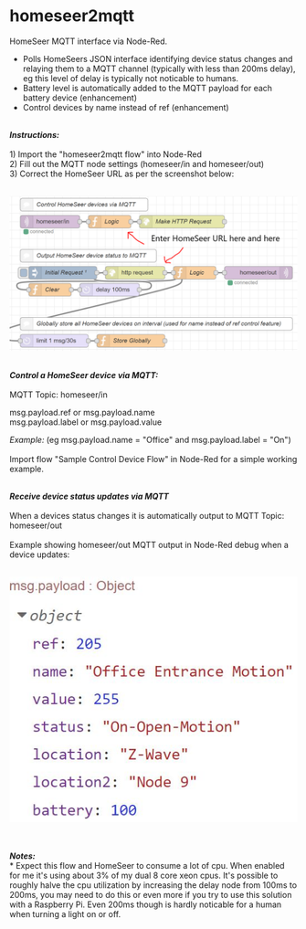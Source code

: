 # homeseer2mqtt
HomeSeer MQTT interface via Node-Red.
<BR>
* Polls HomeSeers JSON interface identifying device status changes and relaying them to a MQTT channel (typically with less than 200ms delay), eg this level of delay is typically not noticable to humans.
* Battery level is automatically added to the MQTT payload for each battery device (enhancement)
* Control devices by name instead of ref (enhancement)

<BR>
<B><I>Instructions:</I></B>
<BR>
<BR>
1) Import the "homeseer2mqtt flow" into Node-Red
<BR>
2) Fill out the MQTT node settings (homeseer/in and homeseer/out)
<BR>
3) Correct the HomeSeer URL as per the screenshot below:
<BR>
<BR>

![Screenshot](/images/setup.png)

<BR>
<B><I>Control a HomeSeer device via MQTT:</I></B>
<BR>
<BR>
MQTT Topic: homeseer/in

msg.payload.ref or msg.payload.name
<BR>
msg.payload.label or msg.payload.value
  
<I>Example:</I> (eg msg.payload.name = "Office" and msg.payload.label = "On")
<BR>
<BR>
Import flow "Sample Control Device Flow" in Node-Red for a simple working example.

<BR>
<B><I>Receive device status updates via MQTT</I></B>
<BR>
<BR>
When a devices status changes it is automatically output to MQTT Topic: homeseer/out
<BR>
<BR>
Example showing homeseer/out MQTT output in Node-Red debug when a device updates:
<BR>
<BR>
  
![Screenshot](/images/examplenoderedoutput.JPG)

<BR>
<BR>
<B><I>Notes:</I></B>
<BR>
* Expect this flow and HomeSeer to consume a lot of cpu. When enabled for me it's using about 3% of my dual 8 core xeon cpus. It's possible to roughly halve the cpu utilization by increasing the delay node from 100ms to 200ms, you may need to do this or even more if you try to use this solution with a Raspberry Pi. Even 200ms though is hardly noticable for a human when turning a light on or off.
